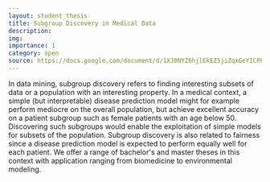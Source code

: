 ```yaml
---
layout: student_thesis
title: Subgroup Discovery in Medical Data
description:
img:
importance: 1
category: open
source: https://docs.google.com/document/d/1XJ0NYZ6hjlEkEZ5jiZqxGeYICPP2c_p0JZRQKQkmLcQ/edit
---
```


In data mining, subgroup discovery refers to finding interesting subsets of data or a population with an interesting property.
In a medical context, a simple (but interpretable) disease prediction model might for example perform mediocre on the overall population, but achieve excellent accuracy on a patient subgroup such as female patients with an age below 50.
Discovering such subgroups would enable the exploitation of simple models for subsets of the population.
Subgroup discovery is also related to fairness since a disease prediction model is expected to perform equally well for each patient.
We offer a range of bachelor's and master theses in this context with application ranging from biomedicine to environmental modeling.

